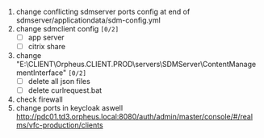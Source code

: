 
1. change conflicting sdmserver ports config at end of sdmserver/applicationdata/sdm-config.yml
2.  change sdmclient config <code>[0/2]</code>
    - [ ] app server
    - [ ] citrix share
3.  change "E:\CLIENT\Orpheus.CLIENT.PROD\servers\SDMServer\ContentManagementInterface" <code>[0/2]</code>
    - [ ] delete all json files
    - [ ] delete curlrequest.bat
4.  check firewall
5.  change ports in keycloak aswell <http://pdc01.td3.orpheus.local:8080/auth/admin/master/console/#/realms/vfc-production/clients>
